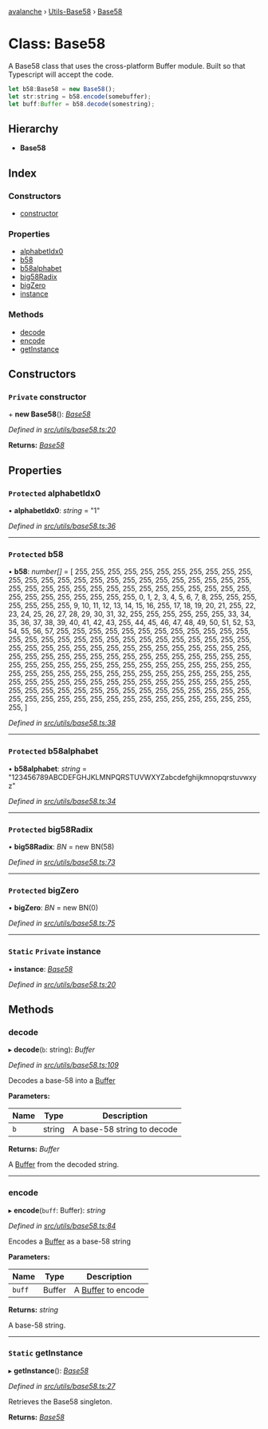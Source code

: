 [avalanche](../README.md) › [Utils-Base58](../modules/utils_base58.md) › [Base58](utils_base58.base58.md)

# Class: Base58

A Base58 class that uses the cross-platform Buffer module. Built so that Typescript
will accept the code.

```js
let b58:Base58 = new Base58();
let str:string = b58.encode(somebuffer);
let buff:Buffer = b58.decode(somestring);
```

## Hierarchy

* **Base58**

## Index

### Constructors

* [constructor](utils_base58.base58.md#private-constructor)

### Properties

* [alphabetIdx0](utils_base58.base58.md#protected-alphabetidx0)
* [b58](utils_base58.base58.md#protected-b58)
* [b58alphabet](utils_base58.base58.md#protected-b58alphabet)
* [big58Radix](utils_base58.base58.md#protected-big58radix)
* [bigZero](utils_base58.base58.md#protected-bigzero)
* [instance](utils_base58.base58.md#static-private-instance)

### Methods

* [decode](utils_base58.base58.md#decode)
* [encode](utils_base58.base58.md#encode)
* [getInstance](utils_base58.base58.md#static-getinstance)

## Constructors

### `Private` constructor

\+ **new Base58**(): *[Base58](utils_base58.base58.md)*

*Defined in [src/utils/base58.ts:20](https://github.com/ava-labs/avalanchejs/blob/2850ce5/src/utils/base58.ts#L20)*

**Returns:** *[Base58](utils_base58.base58.md)*

## Properties

### `Protected` alphabetIdx0

• **alphabetIdx0**: *string* = "1"

*Defined in [src/utils/base58.ts:36](https://github.com/ava-labs/avalanchejs/blob/2850ce5/src/utils/base58.ts#L36)*

___

### `Protected` b58

• **b58**: *number[]* = [
    255, 255, 255, 255, 255, 255, 255, 255,
    255, 255, 255, 255, 255, 255, 255, 255,
    255, 255, 255, 255, 255, 255, 255, 255,
    255, 255, 255, 255, 255, 255, 255, 255,
    255, 255, 255, 255, 255, 255, 255, 255,
    255, 255, 255, 255, 255, 255, 255, 255,
    255, 0, 1, 2, 3, 4, 5, 6,
    7, 8, 255, 255, 255, 255, 255, 255,
    255, 9, 10, 11, 12, 13, 14, 15,
    16, 255, 17, 18, 19, 20, 21, 255,
    22, 23, 24, 25, 26, 27, 28, 29,
    30, 31, 32, 255, 255, 255, 255, 255,
    255, 33, 34, 35, 36, 37, 38, 39,
    40, 41, 42, 43, 255, 44, 45, 46,
    47, 48, 49, 50, 51, 52, 53, 54,
    55, 56, 57, 255, 255, 255, 255, 255,
    255, 255, 255, 255, 255, 255, 255, 255,
    255, 255, 255, 255, 255, 255, 255, 255,
    255, 255, 255, 255, 255, 255, 255, 255,
    255, 255, 255, 255, 255, 255, 255, 255,
    255, 255, 255, 255, 255, 255, 255, 255,
    255, 255, 255, 255, 255, 255, 255, 255,
    255, 255, 255, 255, 255, 255, 255, 255,
    255, 255, 255, 255, 255, 255, 255, 255,
    255, 255, 255, 255, 255, 255, 255, 255,
    255, 255, 255, 255, 255, 255, 255, 255,
    255, 255, 255, 255, 255, 255, 255, 255,
    255, 255, 255, 255, 255, 255, 255, 255,
    255, 255, 255, 255, 255, 255, 255, 255,
    255, 255, 255, 255, 255, 255, 255, 255,
    255, 255, 255, 255, 255, 255, 255, 255,
    255, 255, 255, 255, 255, 255, 255, 255,
  ]

*Defined in [src/utils/base58.ts:38](https://github.com/ava-labs/avalanchejs/blob/2850ce5/src/utils/base58.ts#L38)*

___

### `Protected` b58alphabet

• **b58alphabet**: *string* = "123456789ABCDEFGHJKLMNPQRSTUVWXYZabcdefghijkmnopqrstuvwxyz"

*Defined in [src/utils/base58.ts:34](https://github.com/ava-labs/avalanchejs/blob/2850ce5/src/utils/base58.ts#L34)*

___

### `Protected` big58Radix

• **big58Radix**: *BN* = new BN(58)

*Defined in [src/utils/base58.ts:73](https://github.com/ava-labs/avalanchejs/blob/2850ce5/src/utils/base58.ts#L73)*

___

### `Protected` bigZero

• **bigZero**: *BN* = new BN(0)

*Defined in [src/utils/base58.ts:75](https://github.com/ava-labs/avalanchejs/blob/2850ce5/src/utils/base58.ts#L75)*

___

### `Static` `Private` instance

▪ **instance**: *[Base58](utils_base58.base58.md)*

*Defined in [src/utils/base58.ts:20](https://github.com/ava-labs/avalanchejs/blob/2850ce5/src/utils/base58.ts#L20)*

## Methods

###  decode

▸ **decode**(`b`: string): *Buffer*

*Defined in [src/utils/base58.ts:109](https://github.com/ava-labs/avalanchejs/blob/2850ce5/src/utils/base58.ts#L109)*

Decodes a base-58 into a [Buffer](https://github.com/feross/buffer)

**Parameters:**

Name | Type | Description |
------ | ------ | ------ |
`b` | string | A base-58 string to decode  |

**Returns:** *Buffer*

A [Buffer](https://github.com/feross/buffer) from the decoded string.

___

###  encode

▸ **encode**(`buff`: Buffer): *string*

*Defined in [src/utils/base58.ts:84](https://github.com/ava-labs/avalanchejs/blob/2850ce5/src/utils/base58.ts#L84)*

Encodes a [Buffer](https://github.com/feross/buffer) as a base-58 string

**Parameters:**

Name | Type | Description |
------ | ------ | ------ |
`buff` | Buffer | A [Buffer](https://github.com/feross/buffer) to encode  |

**Returns:** *string*

A base-58 string.

___

### `Static` getInstance

▸ **getInstance**(): *[Base58](utils_base58.base58.md)*

*Defined in [src/utils/base58.ts:27](https://github.com/ava-labs/avalanchejs/blob/2850ce5/src/utils/base58.ts#L27)*

Retrieves the Base58 singleton.

**Returns:** *[Base58](utils_base58.base58.md)*
